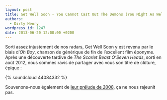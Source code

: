 ```yaml
---
layout: post
title: Get Well Soon - You Cannot Cast Out The Demons (You Might As Well Dance)
authors:
  - Dirty Henry
wordpress_id: 1247
date: 2013-06-20 12:00:00 +0200
---
```


Sorti assez injustement de nos radars, Get Well Soon y est revenu par le biais
d’_Oh Boy_, chanson de générique de fin de l’excellent film éponyme. Après une
découverte tardive de _The Scarlet Beast O’Seven Heads_, sorti en août 2012,
nous sommes ravis de partager avec vous son titre de clôture, épique :

{% soundcloud 44084332 %}

Souvenons-nous également de [leur prélude de 2008][i601], ça ne nous rajeunit
pas.

[i601]: https://www.deadrooster.org/compile-automne-2008/
